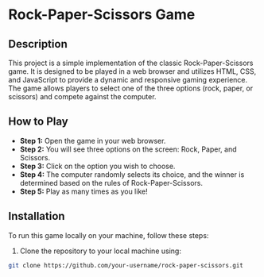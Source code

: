 # Rock-Paper-Scissors Game

## Description

This project is a simple implementation of the classic Rock-Paper-Scissors game. It is designed to be played in a web browser and utilizes HTML, CSS, and JavaScript to provide a dynamic and responsive gaming experience. The game allows players to select one of the three options (rock, paper, or scissors) and compete against the computer.

## How to Play

- **Step 1:** Open the game in your web browser.
- **Step 2:** You will see three options on the screen: Rock, Paper, and Scissors.
- **Step 3:** Click on the option you wish to choose.
- **Step 4:** The computer randomly selects its choice, and the winner is determined based on the rules of Rock-Paper-Scissors.
- **Step 5:** Play as many times as you like!

## Installation

To run this game locally on your machine, follow these steps:

1. Clone the repository to your local machine using:

```bash
git clone https://github.com/your-username/rock-paper-scissors.git
